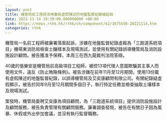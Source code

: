```yaml
---
layout: post
title: 機管局前工程師涉用載有虛假陳述的地盤監督紀錄被起訴
date: 2022-11-14 19:39:00.000000000 +08:00
link: https://news.rthk.hk/rthk/ch/component/k2/1675558-20221114.htm
categories: rthk
---
```


機管局一名前工程師被廉署落案起訴，涉嫌在地盤監督紀錄虛報為「三跑道系統項目」機場東消防局檢查土釀樣本及現場測試，並使用有關紀錄誤導機管局及消防設施設計顧問。被告獲准予保釋，本周三在西九龍裁判法院答辯。

40歲的張樂安是機管局前高級項目工程師，被控13項代理人意圖欺騙其主事人而使用文件，違反《防止賄賂條例》。被告涉嫌在前年11月至12月期間，使用13份載有虛假陳述的地盤監督紀錄，以誤導機管局及艾奕康顧問有限公司。有關紀錄疑虛假顯示，被告於同年9月至12月期間多個日子，執行特定任務並檢查抽取土壤樣本及現場測試。

案發時，機管局委聘艾奕康為項目顧問，為「三跑道系統項目」提供消防設施設計及顧問服務，被告負責管理有關顧問服務。廉署調查發現，被告在有關日子因為風暴、休假或外出參加會議，並沒有執行監督職務。
